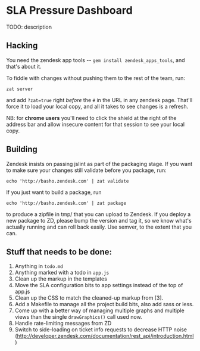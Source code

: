 # SLA Pressure Dashboard

TODO: description

## Hacking

You need the zendesk app tools -- `gem install zendesk_apps_tools`, and that's
about it.

To fiddle with changes without pushing them to the rest of the team, run:

    zat server

and add `?zat=true` right *before* the `#` in the URL in any zendesk page.
That'll force it to load your local copy, and all it takes to see changes is
a refresh.

NB: for **chrome users** you'll need to click the shield at the right of the
    address bar and allow insecure content for that session to see your local
    copy.


## Building

Zendesk insists on passing jslint as part of the packaging stage. If you want
to make sure your changes still validate before you package, run:

    echo 'http://basho.zendesk.com' | zat validate

If you just want to build a package, run

    echo 'http://basho.zendesk.com' | zat package

to produce a zipfile in tmp/ that you can upload to Zendesk. If you deploy
a new package to ZD, please bump the version and tag it, so we know what's
actually running and can roll back easily. Use semver, to the extent that
you can.

## Stuff that needs to be done:

 1. Anything in `todo.md`
 2. Anything marked with a todo in `app.js`
 3. Clean up the markup in the templates
 4. Move the SLA configuration bits to app settings instead of the top of app.js
 5. Clean up the CSS to match the cleaned-up markup from [3].
 6. Add a Makefile to manage all the project build bits, also add sass or less.
 7. Come up with a better way of managing multiple graphs and multiple views
    than the single `drawGraphics()` call used now.
 8. Handle rate-limiting messages from ZD
 9. Switch to side-loading on ticket info requests to decrease HTTP noise (http://developer.zendesk.com/documentation/rest_api/introduction.html)
